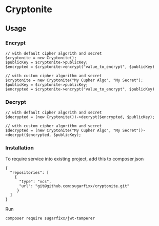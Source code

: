 # Cryptonite

## Usage

### Encrypt

````
// with default cipher algorith and secret
$cryptonite = new Cryptonite();
$publicKey = $cryptonite->publicKey;
$encrypted = $cryptonite->encrypt("value_to_encrypt", $publicKey)

// with custom cipher algorithm and secret
$cryptonite = new Cryptonite("My Cupher Algo", "My Secret");
$publicKey = $cryptonite->publicKey;
$encrypted = $cryptonite->encrypt("value_to_encrypt", $publicKey)
````

### Decrypt

````
// with default cipher algorith and secret
$decrypted = (new Cryptonite())->decrypt($encrypted, $publicKey);

// with custom cipher algorithm and secret
$decrypted = (new Cryptonite("My Cupher Algo", "My Secret"))->decrypt($encrypted, $publicKey);
````

### Installation


To require service into existing project, add this to composer.json
````
{
  "repositories": [
    {
      "type": "vcs",
      "url": "git@github.com:sugarfixx/cryptonite.git"
     }
  ]   
}
````
Run
```angular2html
composer require sugarfixx/jwt-tamperer
```
